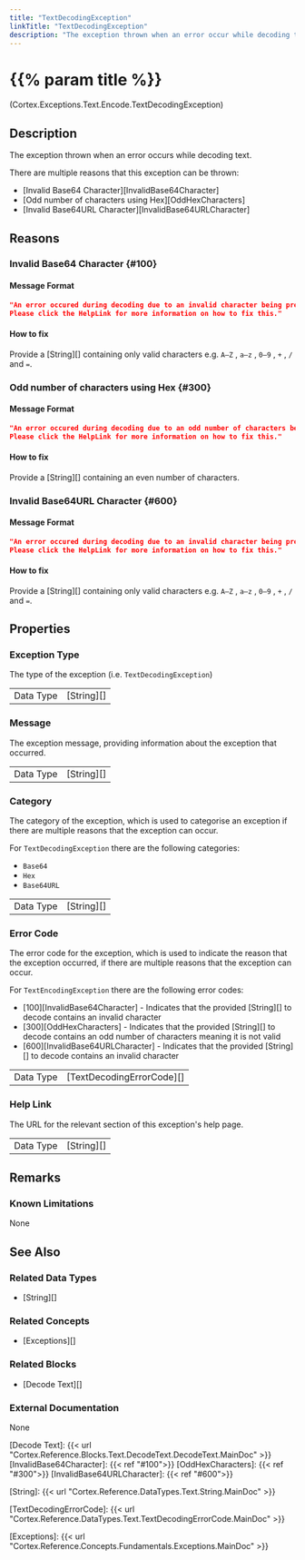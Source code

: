 ```yaml
---
title: "TextDecodingException"
linkTitle: "TextDecodingException"
description: "The exception thrown when an error occur while decoding text."
---
```


# {{% param title %}}

<p class="namespace">(Cortex.Exceptions.Text.Encode.TextDecodingException)</p>

## Description

The exception thrown when an error occurs while decoding text.

There are multiple reasons that this exception can be thrown:

- [Invalid Base64 Character][InvalidBase64Character]
- [Odd number of characters using Hex][OddHexCharacters]
- [Invalid Base64URL Character][InvalidBase64URLCharacter]

## Reasons

### Invalid Base64 Character {#100}

#### Message Format

```json
"An error occured during decoding due to an invalid character being present.
Please click the HelpLink for more information on how to fix this."
```

#### How to fix

Provide a [String][] containing only valid characters e.g. `A–Z` , `a–z` , `0–9` , `+` , `/` and `=`. 

### Odd number of characters using Hex {#300}

#### Message Format

```json
"An error occured during decoding due to an odd number of characters being present.
Please click the HelpLink for more information on how to fix this."
```

#### How to fix

Provide a [String][] containing an even number of characters.

### Invalid Base64URL Character {#600}

#### Message Format

```json
"An error occured during decoding due to an invalid character being present.
Please click the HelpLink for more information on how to fix this."
```

#### How to fix

Provide a [String][] containing only valid characters e.g. `A–Z` , `a–z` , `0–9` , `+` , `/` and `=`.

## Properties

### Exception Type

The type of the exception (i.e. `TextDecodingException`)

| | |
|-----------|------------|
| Data Type | [String][] |

### Message

The exception message, providing information about the exception that occurred.

| | |
|-----------|------------|
| Data Type | [String][] |

### Category

The category of the exception, which is used to categorise an exception if there are multiple reasons that the exception can occur.

For `TextDecodingException` there are the following categories:

- `Base64`
- `Hex`
- `Base64URL`

| | |
|-----------|------------|
| Data Type | [String][] |

### Error Code

The error code for the exception, which is used to indicate the reason that the exception occurred, if there are multiple reasons that the exception can occur.

For `TextEncodingException` there are the following error codes:

- [100][InvalidBase64Character] - Indicates that the provided [String][] to decode contains an invalid character
- [300][OddHexCharacters] - Indicates that the provided [String][] to decode contains an odd number of characters meaning it is not valid
- [600][InvalidBase64URLCharacter] - Indicates that the provided [String][] to decode contains an invalid character

| | |
|-----------|---------------------------|
| Data Type | [TextDecodingErrorCode][] |

### Help Link

The URL for the relevant section of this exception's help page.

| | |
|-----------|------------|
| Data Type | [String][] |

## Remarks

### Known Limitations

None

## See Also

### Related Data Types

* [String][]

### Related Concepts

* [Exceptions][]

### Related Blocks

* [Decode Text][]

### External Documentation

None

[Decode Text]: {{< url "Cortex.Reference.Blocks.Text.DecodeText.DecodeText.MainDoc" >}}
[InvalidBase64Character]: {{< ref "#100">}}
[OddHexCharacters]: {{< ref "#300">}}
[InvalidBase64URLCharacter]: {{< ref "#600">}}

[String]: {{< url "Cortex.Reference.DataTypes.Text.String.MainDoc" >}}

[TextDecodingErrorCode]: {{< url "Cortex.Reference.DataTypes.Text.TextDecodingErrorCode.MainDoc" >}}

[Exceptions]: {{< url "Cortex.Reference.Concepts.Fundamentals.Exceptions.MainDoc" >}}
